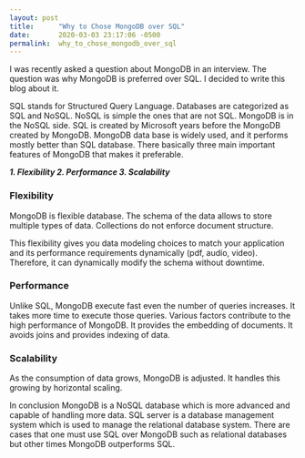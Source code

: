 ```yaml
---
layout: post
title:      "Why to Chose MongoDB over SQL"
date:       2020-03-03 23:17:06 -0500
permalink:  why_to_chose_mongodb_over_sql
---
```



I was recently asked a question about MongoDB in an interview. The question was why MongoDB is preferred over SQL. I decided to write this blog about it. 

SQL stands for Structured Query Language. Databases are categorized as SQL and NoSQL. NoSQL is simple the ones that are not SQL. MongoDB is in the NoSQL side. SQL is created by Microsoft years before the MongoDB created by MongoDB. 
MongoDB data base is widely used, and it performs mostly better than SQL database. There basically three main important features of MongoDB that makes it preferable.

***1.	Flexibility
2.	Performance
3.	Scalability***

### Flexibility

MongoDB is flexible database. The schema of the data allows to store multiple types of data. Collections do not enforce document structure.

This flexibility gives you data modeling choices to match your application and its performance requirements dynamically (pdf, audio, video). Therefore, it can dynamically modify the schema without downtime.

### Performance

Unlike SQL, MongoDB execute fast even the number of queries increases. It takes more time to execute those queries. Various factors contribute to the high performance of MongoDB. It provides the embedding of documents. It avoids joins and provides indexing of data.

### Scalability

As the consumption of data grows, MongoDB is adjusted. It handles this growing by horizontal scaling. 

In conclusion MongoDB is a NoSQL database which is more advanced and capable of handling more data. SQL server is a database management system which is used to manage the relational database system. There are cases that one must use SQL over MongoDB such as relational databases  but other times MongoDB outperforms SQL. 



